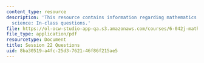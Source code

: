 ```yaml
---
content_type: resource
description: 'This resource contains information regarding mathematics for computer
  science: In-class questions.'
file: https://ol-ocw-studio-app-qa.s3.amazonaws.com/courses/6-042j-mathematics-for-computer-science-spring-2015/8ba30519a4fc25d3762146f86f215ae5_MIT6_042JS15_cp22.pdf
file_type: application/pdf
resourcetype: Document
title: Session 22 Questions
uid: 8ba30519-a4fc-25d3-7621-46f86f215ae5
---
```

